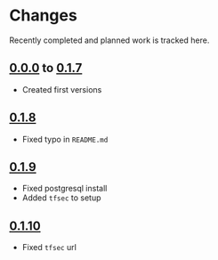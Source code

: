 # Changes
Recently completed and planned work is tracked here.

## [0.0.0](.) to [0.1.7](.)
- Created first versions

## [0.1.8](.)
- Fixed typo in `README.md`

## [0.1.9](.)
- Fixed postgresql install
- Added `tfsec` to setup

## [0.1.10](.)
- Fixed `tfsec` url
